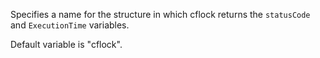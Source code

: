 Specifies a name for the structure in which cflock returns the `statusCode` and `ExecutionTime` variables.

Default variable is "cflock".
